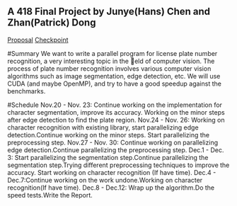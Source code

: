 ## A 418 Final Project by Junye(Hans) Chen and Zhan(Patrick) Dong

[Proposal](https://github.com/patrickzhandong/ParallelPlateRecoginition/blob/master/proposal.pdf)
[Checkpoint](https://github.com/patrickzhandong/ParallelPlateRecoginition/blob/master/CheckpointReport.pdf)

#Summary
We want to write a parallel program for license plate number recognition,
a very interesting topic in the eld of computer vision. The process of plate number recognition
involves various computer vision algorithms such as image segmentation, edge detection, etc. We
will use CUDA (and maybe OpenMP), and try to have a good speedup against the benchmarks.

#Schedule
Nov.20 - Nov. 23: Continue working on the implementation for character segmentation, improve its accuracy. Working on the minor steps after edge detection to find the plate region. 
Nov.24 - Nov. 26: Working on character recognition with existing library, start parallelizing edge detection.Continue working on the minor steps. Start parallelizing the preprocessing step.
Nov.27 - Nov. 30: Continue working on parallelizing edge detection.Continue parallelizing the preprocessing step.
Dec.1 - Dec. 3: Start parallelizing the segmentation step.Continue parallelizing the segmentation step.Trying different preprocessing techniques to improve the accuracy. Start working on character recognition (If have time).
Dec.4 - Dec.7:Continue working on the work undone.Working  on character recognition(If have time).
Dec.8 - Dec.12: Wrap up the algorithm.Do the speed tests.Write the Report.



